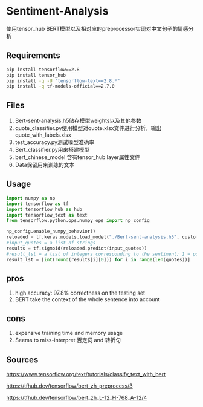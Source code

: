 # Sentiment-Analysis

使用tensor_hub BERT模型以及相对应的preprocessor实现对中文句子的情感分析

## Requirements

```bash
pip install tensorflow==2.8
pip install tensor_hub
pip install -q -U "tensorflow-text==2.8.*"
pip install -q tf-models-official==2.7.0
```
## Files
1. Bert-sent-analysis.h5储存模型weights以及其他参数
2. quote_classifier.py使用模型对quote.xlsx文件进行分析，输出quote_with_labels.xlsx
3. test_accuracy.py测试模型准确率
4. Bert_classifier.py用来搭建模型
5. bert_chinese_model 含有tensor_hub layer属性文件
6. Data保留用来训练的文本
## Usage

```python
import numpy as np
import tensorflow as tf
import tensorflow_hub as hub
import tensorflow_text as text
from tensorflow.python.ops.numpy_ops import np_config

np_config.enable_numpy_behavior()
reloaded = tf.keras.models.load_model("./Bert-sent-analysis.h5", custom_objects={'KerasLayer': hub.KerasLayer})
#input_quotes = a list of strings
results = tf.sigmoid(reloaded.predict(input_quotes))
#result_lst = a list of integers corresponding to the sentiment; 1 = positive, 0 = negative
result_lst = [int(round(results[i][0])) for i in range(len(quotes))]
```
## pros
1. high accuracy: 97.8% correctness on the testing set
2. BERT take the context of the whole sentence into account
## cons
1. expensive training time and memory usage
2. Seems to miss-interpret 否定词 and 转折句 
## Sources
https://www.tensorflow.org/text/tutorials/classify_text_with_bert

https://tfhub.dev/tensorflow/bert_zh_preprocess/3

https://tfhub.dev/tensorflow/bert_zh_L-12_H-768_A-12/4